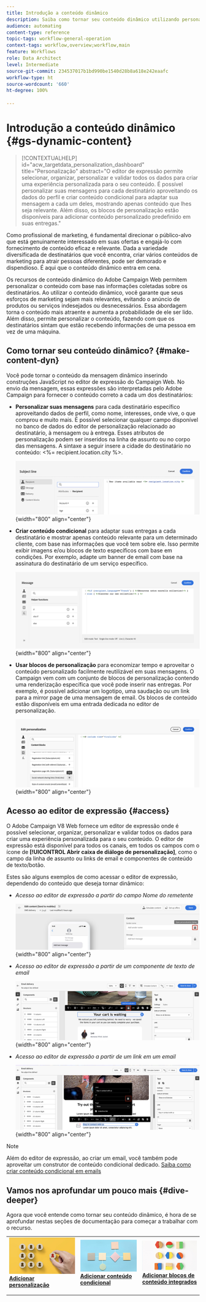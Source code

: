 ```yaml
---
title: Introdução a conteúdo dinâmico
description: Saiba como tornar seu conteúdo dinâmico utilizando personalização, conteúdo condicional e blocos de conteúdo integrados.
audience: automating
content-type: reference
topic-tags: workflow-general-operation
context-tags: workflow,overview;workflow,main
feature: Workflows
role: Data Architect
level: Intermediate
source-git-commit: 234537017b1bd990be1540d28b8a618e242eaafc
workflow-type: ht
source-wordcount: '660'
ht-degree: 100%

---
```



# Introdução a conteúdo dinâmico {#gs-dynamic-content}

>[!CONTEXTUALHELP]
>id="acw_targetdata_personalization_dashboard"
>title="Personalização"
>abstract="O editor de expressão permite selecionar, organizar, personalizar e validar todos os dados para criar uma experiência personalizada para o seu conteúdo. É possível personalizar suas mensagens para cada destinatário aproveitando os dados do perfil e criar conteúdo condicional para adaptar sua mensagem a cada um deles, mostrando apenas conteúdo que lhes seja relevante. Além disso, os blocos de personalização estão disponíveis para adicionar conteúdo personalizado predefinido em suas entregas."

Como profissional de marketing, é fundamental direcionar o público-alvo que está genuinamente interessado em suas ofertas e engajá-lo com fornecimento de conteúdo eficaz e relevante. Dada a variedade diversificada de destinatários que você encontra, criar vários conteúdos de marketing para atrair pessoas diferentes, pode ser demorado e dispendioso. É aqui que o conteúdo dinâmico entra em cena.

Os recursos de conteúdo dinâmico do Adobe Campaign Web permitem personalizar o conteúdo com base nas informações coletadas sobre os destinatários. Ao utilizar o conteúdo dinâmico, você garante que seus esforços de marketing sejam mais relevantes, evitando o anúncio de produtos ou serviços indesejados ou desnecessários. Essa abordagem torna o conteúdo mais atraente e aumenta a probabilidade de ele ser lido. Além disso, permite personalizar o conteúdo, fazendo com que os destinatários sintam que estão recebendo informações de uma pessoa em vez de uma máquina.

## Como tornar seu conteúdo dinâmico? {#make-content-dyn}

Você pode tornar o conteúdo da mensagem dinâmico inserindo construções JavaScript no editor de expressão do Campaign Web. No envio da mensagem, essas expressões são interpretadas pelo Adobe Campaign para fornecer o conteúdo correto a cada um dos destinatários:

* **Personalizar suas mensagens** para cada destinatário específico aproveitando dados de perfil, como nome, interesses, onde vive, o que comprou e muito mais. É possível selecionar qualquer campo disponível no banco de dados do editor de personalização relacionado ao destinatário, à mensagem ou à entrega. Esses atributos de personalização podem ser inseridos na linha de assunto ou no corpo das mensagens. A sintaxe a seguir insere a cidade do destinatário no conteúdo: &lt;%= recipient.location.city %>.

  ![](assets/perso-subject-line.png){width="800" align="center"}

* **Criar conteúdo condicional** para adaptar suas entregas a cada destinatário e mostrar apenas conteúdo relevante para um determinado cliente, com base nas informações que você tem sobre ele. Isso permite exibir imagens e/ou blocos de texto específicos com base em condições. Por exemplo, adapte um banner de email com base na assinatura do destinatário de um serviço específico.

  ![](assets/condition-sample.png){width="800" align="center"}

* **Usar blocos de personalização** para economizar tempo e aproveitar o conteúdo personalizado facilmente reutilizável em suas mensagens. O Campaign vem com um conjunto de blocos de personalização contendo uma renderização específica que você pode inserir nas entregas. Por exemplo, é possível adicionar um logotipo, uma saudação ou um link para a mirror page de uma mensagem de email. Os blocos de conteúdo estão disponíveis em uma entrada dedicada no editor de personalização.

  ![](assets/content-blocks.png){width="800" align="center"}

## Acesso ao editor de expressão {#access}

O Adobe Campaign V8 Web fornece um editor de expressão onde é possível selecionar, organizar, personalizar e validar todos os dados para criar uma experiência personalizada para o seu conteúdo. O editor de expressão está disponível para todos os canais, em todos os campos com o ícone de **[!UICONTROL Abrir caixa de diálogo de personalização]**, como o campo da linha de assunto ou links de email e componentes de conteúdo de texto/botão.

Estes são alguns exemplos de como acessar o editor de expressão, dependendo do conteúdo que deseja tornar dinâmico:

* *Acesso ao editor de expressão a partir do campo Nome do remetente*

  ![](assets/expression-editor-access.png){width="800" align="center"}

* *Acesso ao editor de expressão a partir de um componente de texto de email*

  ![](assets/expression-editor-access-email.png){width="800" align="center"}

* *Acesso ao editor de expressão a partir de um link em um email*

  ![](assets/perso-link-insert-icon.png){width="800" align="center"}

>[!NOTE]
>
>Além do editor de expressão, ao criar um email, você também pode aproveitar um construtor de conteúdo condicional dedicado. [Saiba como criar conteúdo condicional em emails](conditions.md)

## Vamos nos aprofundar um pouco mais {#dive-deeper}

Agora que você entende como tornar seu conteúdo dinâmico, é hora de se aprofundar nestas seções de documentação para começar a trabalhar com o recurso.

<table style="table-layout:fixed"><tr style="border: 0;">
<td>
<a href="personalize.md">
<img alt="Personalizar conteúdo" src="assets/do-not-localize/dynamic-personalization.jpg">
</a>
<div>
<a href="personalize.md"><strong>Adicionar personalização</strong></a>
</div>
<p>
</td>
<td>
<a href="conditions.md">
<img alt="Lead" src="assets/do-not-localize/dynamic-conditional.jpg">
</a>
<div><a href="conditions.md"><strong>Adicionar conteúdo condicional</strong>
</div>
<p>
</td>
<td>
<a href="content-blocks.md">
<img alt="Pouco frequente" src="assets/do-not-localize/dynamic-content-blocks.jpg">
</a>
<div>
<a href="content-blocks.md"><strong>Adicionar blocos de conteúdo integrados</strong></a>
</div>
<p></td>
</tr></table>
